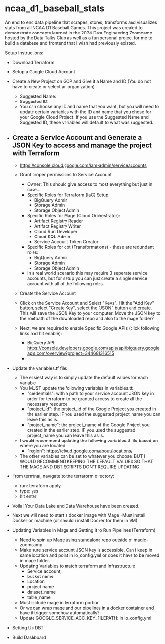 # ncaa_d1_baseball_stats
An end to end data pipeline that scrapes, stores, transforms and visualizes stats from all NCAA D1 Baseball Games. This project was created to demonstrate concepts learned in the 2024 Data Engineering Zoomcamp hosted by the Data Talks Club as well as a fun personal project for me to build a database and frontend that I wish had previously existed.



Setup Instructions:

- Download Terraform
- Setup a Google Cloud Account
- Create a New Project on GCP and Give it a Name and ID (You do not have to create or select an organization)
    - Suggested Name:
    - Suggested ID:
    - You can choose any ID and name that you want, but you will need to update certain variables with the ID and name that you chose for your Google Cloud Project. If you use the Suggested Name and Suggested ID, these variables will default to what was suggested.
- Create a Service Account and Generate a JSON Key to access and manage the project with Terraform
    - 
    - https://console.cloud.google.com/iam-admin/serviceaccounts
    - Grant proper permissions to Service Account
        - Owner: This should give access to most everything but just in case...
        - Specific Roles for Terraform (IaC) Setup:
            - BigQuery Admin
            - Storage Admin
            - Storage Object Admin
        - Specific Roles for Mage (Cloud Orchestrator):
            - Artifact Registry Reader
            - Artifact Registry Writer
            - Cloud Run Developer
            - Cloud SQL Admin
            - Service Account Token Creator
        - Specific Roles for dbt (Transformations) - these are redundant roles:
            - BigQuery Admin
            - Storage Admin
            - Storage Object Admin
        - In a real world scenario this may require 3 seperate service accounts, but for 
        setup you can just create a single service account with all of the following 
        roles.
    - Create the Service Account
    - Click on the Service Account and Select "Keys". Hit the "Add Key" button, select "Create Key", select the "JSON" button and create. This will save the JSON Key to your computer. Move the JSON key to the rootpath of the downloaded repo and also to the mage folder?

    - Next, we are required to enable Specific Google APIs (click following links and hit enable):
        - BigQuery API: https://console.developers.google.com/apis/api/bigquery.googleapis.com/overview?project=344681316515
        - 
- Update the variables.tf file:
    - The easiest way is to simply update the default values for each variable
    - You MUST update the following variables in variables.tf:
        - "credentials": with a path to your service account  JSON key in order for terraform to be granted access to create all the necessary resource
        - "project_id": the project_id of the Google Project you created in the earlier step. IF you used the suggested project_name you can leave this as is.
        - "project_name": the project_name of the Google Project you created in the earlier step. IF you used the suggested project_name you can leave this as is.
    - I would recommend updating the following variables.tf file based on where you are located:
        - "region": https://cloud.google.com/about/locations/
    - The other variables can be set to whatever you choose, BUT I WOULD RECOMMEND KEEPING THE DEFAULT VALUES SO THAT THE MAGE AND DBT SCRIPTS DON'T REQUIRE UPDATING
- From terminal, navigate to the terraform directory:
    - run: terraform apply
    - type: yes
    - hit enter
- Voila! Your Data Lake and Data Warehouse have been created.

- Next we will need to start a docker image with Mage
-Must install Docker on machine (or should i install Docker for them in VM)

- Updating Variables in Mage and Getting it to Run Pipelines (Terraform)
    - Need to spin up Mage using standalone repo outside of magic-zoomcamp
    - Make sure service account JSON key is accessible. Can i keep in same location and point in io_config.yml or does it have to be moved in mage folder.
    - Updating Variables to match terraform and Infrastructure
        - Service account,
        - bucket name
        - Location
        - project name
        - dataset_name
        - table_name
    - Must include mage in terraform portion
    - Or we can wrap mage and our pipelines in a docker container and have it trigger somehow automatically?
    - Update  GOOGLE_SERVICE_ACC_KEY_FILEPATH: in io_config.yml
- Setting Up DBT 
- Build Dashboard